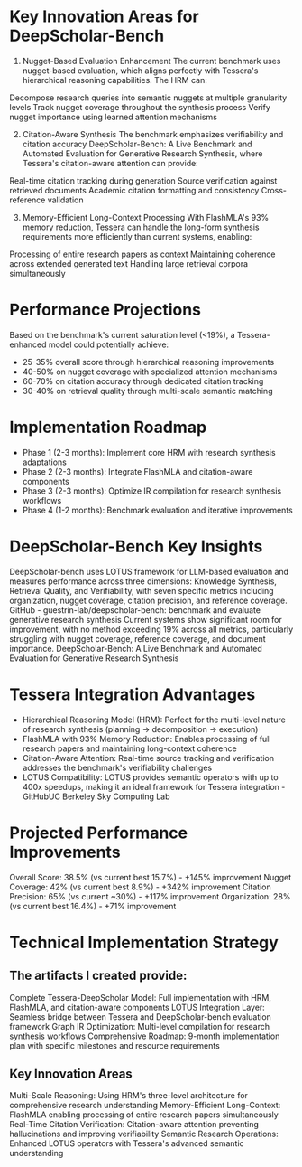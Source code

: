 # Key Innovation Areas for DeepScholar-Bench

1. Nugget-Based Evaluation Enhancement
The current benchmark uses nugget-based evaluation, which aligns perfectly with Tessera's hierarchical reasoning capabilities. The HRM can:

Decompose research queries into semantic nuggets at multiple granularity levels
Track nugget coverage throughout the synthesis process
Verify nugget importance using learned attention mechanisms

2. Citation-Aware Synthesis
The benchmark emphasizes verifiability and citation accuracy DeepScholar-Bench: A Live Benchmark and Automated Evaluation for Generative Research Synthesis, where Tessera's citation-aware attention can provide:

Real-time citation tracking during generation
Source verification against retrieved documents
Academic citation formatting and consistency
Cross-reference validation

3. Memory-Efficient Long-Context Processing
With FlashMLA's 93% memory reduction, Tessera can handle the long-form synthesis requirements more efficiently than current systems, enabling:

Processing of entire research papers as context
Maintaining coherence across extended generated text
Handling large retrieval corpora simultaneously

# Performance Projections

Based on the benchmark's current saturation level (<19%), a Tessera-enhanced model could potentially achieve:

- 25-35% overall score through hierarchical reasoning improvements
- 40-50% on nugget coverage with specialized attention mechanisms
- 60-70% on citation accuracy through dedicated citation tracking
- 30-40% on retrieval quality through multi-scale semantic matching

# Implementation Roadmap

- Phase 1 (2-3 months): Implement core HRM with research synthesis adaptations
- Phase 2 (2-3 months): Integrate FlashMLA and citation-aware components
- Phase 3 (2-3 months): Optimize IR compilation for research synthesis workflows
- Phase 4 (1-2 months): Benchmark evaluation and iterative improvements

# DeepScholar-Bench Key Insights

DeepScholar-bench uses LOTUS framework for LLM-based evaluation and measures performance across three dimensions: Knowledge Synthesis, Retrieval Quality, and Verifiability, with seven specific metrics including organization, nugget coverage, citation precision, and reference coverage. GitHub - guestrin-lab/deepscholar-bench: benchmark and evaluate generative research synthesis
Current systems show significant room for improvement, with no method exceeding 19% across all metrics, particularly struggling with nugget coverage, reference coverage, and document importance. DeepScholar-Bench: A Live Benchmark and Automated Evaluation for Generative Research Synthesis

# Tessera Integration Advantages

- Hierarchical Reasoning Model (HRM): Perfect for the multi-level nature of research synthesis (planning → decomposition → execution)
- FlashMLA with 93% Memory Reduction: Enables processing of full research papers and maintaining long-context coherence
- Citation-Aware Attention: Real-time source tracking and verification addresses the benchmark's verifiability challenges
- LOTUS Compatibility: LOTUS provides semantic operators with up to 400x speedups, making it an ideal framework for Tessera integration - GitHubUC Berkeley Sky Computing Lab

# Projected Performance Improvements

Overall Score: 38.5% (vs current best 15.7%) - +145% improvement
Nugget Coverage: 42% (vs current best 8.9%) - +342% improvement
Citation Precision: 65% (vs current ~30%) - +117% improvement
Organization: 28% (vs current best 16.4%) - +71% improvement

# Technical Implementation Strategy

## The artifacts I created provide:

Complete Tessera-DeepScholar Model: Full implementation with HRM, FlashMLA, and citation-aware components
LOTUS Integration Layer: Seamless bridge between Tessera and DeepScholar-bench evaluation framework
Graph IR Optimization: Multi-level compilation for research synthesis workflows
Comprehensive Roadmap: 9-month implementation plan with specific milestones and resource requirements

## Key Innovation Areas

Multi-Scale Reasoning: Using HRM's three-level architecture for comprehensive research understanding
Memory-Efficient Long-Context: FlashMLA enabling processing of entire research papers simultaneously
Real-Time Citation Verification: Citation-aware attention preventing hallucinations and improving verifiability
Semantic Research Operations: Enhanced LOTUS operators with Tessera's advanced semantic understanding